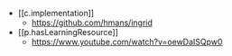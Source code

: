 
- [[c.implementation]]
  - https://github.com/hmans/ingrid
- [[p.hasLearningResource]]
  - https://www.youtube.com/watch?v=oewDaISQpw0